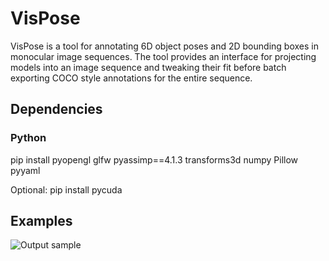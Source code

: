 # VisPose
VisPose is a tool for annotating 6D object poses and 2D bounding boxes in monocular image sequences. The tool provides an interface for projecting models into an image sequence and tweaking their fit before batch exporting COCO style annotations for the entire sequence.

## Dependencies
### Python
pip install pyopengl glfw pyassimp==4.1.3 transforms3d numpy Pillow pyyaml

Optional:
pip install pycuda

## Examples
![Output sample](https://github.com/gidobot/gifs/raw/master/VisPose_FittingModel.gif)
<!--![Output sample](https://github.com/gidobot/VisPose/raw/master/VisPose_FittingModel.gif)-->
